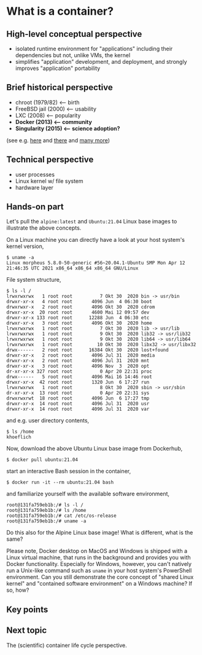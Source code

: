 # What is a container?

## High-level conceptual perspective

* isolated runtime environment for "applications" including their dependencies but not, unlike VMs, the kernel
* simplifies "application" development, and deployment, and strongly improves "application" portability

## Brief historical perspective

* chroot (1979/82) <— birth
* FreeBSD jail (2000) <— usability
* LXC (2008) <— popularity
* **Docker (2013) <— community**
* **Singularity (2015) <— science adoption?**

(see e.g. [here](https://en.wikipedia.org/wiki/OS-level_virtualization) and [there](https://www.section.io/engineering-education/history-of-container-technology/) and [many more](https://www.google.com/search?q=history+of+container+technology))

## Technical perspective

* user processes
* Linux kernel w/ file system
* hardware layer

## Hands-on part

Let's pull the `alpine:latest` and `Ubuntu:21.04` Linux base images to illustrate the above concepts.

On a Linux machine you can directly have a look at your host system's kernel version,

```
$ uname -a
Linux morpheus 5.8.0-50-generic #56~20.04.1-Ubuntu SMP Mon Apr 12 21:46:35 UTC 2021 x86_64 x86_64 x86_64 GNU/Linux
```

File system structure,

```
$ ls -l /
lrwxrwxrwx   1 root root          7 Okt 30  2020 bin -> usr/bin
drwxr-xr-x   4 root root       4096 Jun  4 06:30 boot
drwxrwxr-x   2 root root       4096 Okt 30  2020 cdrom
drwxr-xr-x  20 root root       4600 Mai 12 09:57 dev
drwxr-xr-x 133 root root      12288 Jun  4 06:30 etc
drwxr-xr-x   3 root root       4096 Okt 30  2020 home
lrwxrwxrwx   1 root root          7 Okt 30  2020 lib -> usr/lib
lrwxrwxrwx   1 root root          9 Okt 30  2020 lib32 -> usr/lib32
lrwxrwxrwx   1 root root          9 Okt 30  2020 lib64 -> usr/lib64
lrwxrwxrwx   1 root root         10 Okt 30  2020 libx32 -> usr/libx32
drwx------   2 root root      16384 Okt 30  2020 lost+found
drwxr-xr-x   2 root root       4096 Jul 31  2020 media
drwxr-xr-x   2 root root       4096 Jul 31  2020 mnt
drwxr-xr-x   3 root root       4096 Nov  3  2020 opt
dr-xr-xr-x 327 root root          0 Apr 20 22:31 proc
drwx------   5 root root       4096 Mai 16 14:46 root
drwxr-xr-x  42 root root       1320 Jun  6 17:27 run
lrwxrwxrwx   1 root root          8 Okt 30  2020 sbin -> usr/sbin
dr-xr-xr-x  13 root root          0 Apr 20 22:31 sys
drwxrwxrwt  18 root root       4096 Jun  6 17:27 tmp
drwxr-xr-x  14 root root       4096 Jul 31  2020 usr
drwxr-xr-x  14 root root       4096 Jul 31  2020 var
```
and e.g. user directory contents,

```
$ ls /home
khoeflich
```

Now, download the above Ubuntu Linux base image from Dockerhub,

```
$ docker pull ubuntu:21.04
```

start an interactive Bash session in the container,

```
$ docker run -it --rm ubuntu:21.04 bash
```

and familiarize yourself with the available software environment,

```
root@131fa759eb1b:/# ls -l /
root@131fa759eb1b:/# ls /home
root@131fa759eb1b:/# cat /etc/os-release
root@131fa759eb1b:/# uname -a
```

Do this also for the Alpine Linux base image! What is different, what is the same?

Please note, Docker desktop on MacOS and Windows is shipped with a Linux virtual machine, that runs in the background and provides you with Docker functionality.
Especially for Windows, however, you can't natively run a Unix-like command such as `uname` in your host system's PowerShell environment.
Can you still demonstrate the core concept of "shared Linux kernel" and "contained software environment" on a Windows machine? If so, how?

## Key points

## Next topic

The (scientific) container life cycle perspective.

